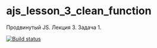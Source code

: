 # ajs_lesson_3_clean_function
Продвинутый JS. Лекция 3. Задача 1.

[![Build status](https://ci.appveyor.com/api/projects/status/lkkl2jyyxcvcs967?svg=true)](https://ci.appveyor.com/project/serviktor050/ajs-lesson-3-clean-function)

